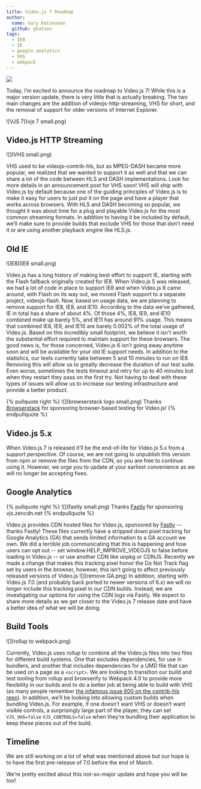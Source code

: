 ```yaml
---
title: Video.js 7 Roadmap
author:
  name: Gary Katsevman
  github: gkatsev
tags:
  - IE8
  - IE
  - google analytics
  - VHS
  - webpack
---
```

![](woodland-road-falling-leaf-natural-38537.jpeg)

Today, I’m excited to announce the roadmap to Video.js 7! While this is a major version update, there is very little that is actually breaking. The two main changes are the addition of videojs-http-streaming, VHS for short, and the removal of support for older versions of Internet Explorer.

![VJS 7](vjs 7 small.png)

## Video.js HTTP Streaming

![](VHS small.png)

VHS used to be videojs-contrib-hls, but as MPEG-DASH became more popular, we realized that we wanted to support it as well and that we can share a lot of the code between HLS and DASH implementations. Look for more details in an announcement post for VHS soon!
VHS will ship with Video.js by default because one of the guiding principles of Video.js is to make it easy for users to just put it on the page and have a player that works across browsers. With HLS and DASH becoming so popular, we thought it was about time for a plug and playable Video.js for the most common streaming formats.
In addition to having it be included by default, we’ll make sure to provide builds that exclude VHS for those that don’t need it or are using another playback engine like HLS.js.

## Old IE

![IE8](IE8 small.png)

Video.js has a long history of making best effort to support IE, starting with the Flash fallback originally created for IE8. When Video.js 5 was released, we had a lot of code in place to support IE8 and when Video.js 6 came around, with Flash on its way out, we moved Flash support to a separate project, videojs-flash. Now, based on usage data, we are planning to remove support for IE8, IE9, and IE10.
According to the data we’ve gathered, IE in total has a share of about 4%. Of those 4%, IE8, IE9, and IE10 combined make up barely 5%, and IE11 has around 91% usage. This means that combined IE8, IE9, and IE10 are barely 0.002% of the total usage of Video.js. Based on this incredibly small footprint, we believe it isn't worth the substantial effort required to maintain support for these browsers. The good news is, for those concerned, Video.js 6 isn’t going away anytime soon and will be available for your old IE support needs.
In addition to the statistics, our tests currently take between 5 and 10 minutes to run on IE8. Removing this will allow us to greatly decrease the duration of our test suite. Even worse, sometimes the tests timeout and retry for up to 40 minutes but when they restart they pass on the first try. Not having to deal with these types of issues will allow us to increase our testing infrastructure and provide a better product.

{% pullquote right %}
![](browserstack logo small.png)
Thanks [Browserstack](https://www.browserstack.com/) for sponsoring browser-based testing for Video.js!
{% endpullquote %}

## Video.js 5.x

When Video.js 7 is released it’ll be the end-of-life for Video.js 5.x from a support perspective. Of course, we are not going to unpublish this version from npm or remove the files from the CDN, so you are free to continue using it. However, we urge you to update at your earliest convenience as we will no longer be accepting fixes.

## Google Analytics

{% pullquote right %}
![](fastly small.png)
Thanks [Fastly](https://www.fastly.com/) for sponsoring vjs.zencdn.net
{% endpullquote %}

Video.js provides CDN hosted files for Video.js, sponsored by [Fastly](https://www.fastly.com/) -- thanks Fastly! These files currently have a stripped down pixel tracking for Google Analytics (GA) that sends limited information to a GA account we own. We did a terrible job communicating that this is happening and how users can opt out -- set window.HELP_IMPROVE_VIDEOJS to false before loading in Video.js -- or use another CDN like unpkg or CDNJS. Recently we made a change that makes this tracking pixel honor the Do Not Track flag set by users in the browser, however, this isn’t going to affect previously released versions of Video.js
![](remove GA.png)
In addition, starting with Video.js 7.0 (and probably back ported to newer versions of 6.x) we will *no longer* include this tracking pixel in our CDN builds. Instead, we are investigating our options for using the CDN logs via Fastly. We expect to share more details as we get closer to the Video.js 7 release date and have a better idea of what we will be doing.

## Build Tools

![](rollup to webpack.png)

Currently, Video.js uses rollup to combine all the Video.js files into two files for different build systems. One that excludes dependencies, for use in bundlers, and another that includes dependencies for a UMD file that can be used on a page as a `<script>`. We are looking to transition our build and test tooling from rollup and browserify to Webpack 4.0 to provide more flexibility in our builds and to do a better job at being able to build with VHS (as many people remember [the infamous issue 600 on the contrib-hls repo](https://github.com/videojs/videojs-contrib-hls/issues/600)).
In addition, we’ll be looking into allowing custom builds when bundling Video.js. For example, if one doesn’t want VHS or doesn’t want visible controls, a surprisingly large part of the player, they can set `VJS_VHS=false` `VJS_CONTROLS=false` when they’re bundling their application to keep these pieces out of the build.

## Timeline

We are still working on a lot of what was mentioned above but our hope is to have the first pre-release of 7.0 before the end of March.

We’re pretty excited about this not-so-major update and hope you will be too!

